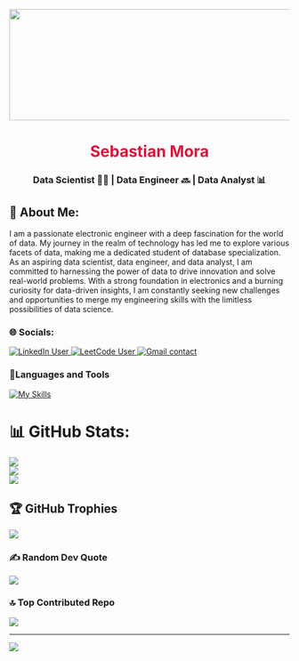 <div id="header" align="center">
    <img src="https://media.giphy.com/media/QpVUMRUJGokfqXyfa1/giphy-downsized.gif" width="1000" height="200" />
    <h1 align="center" style="color:crimson">Sebastian Mora</h1>
    <h3 align="center">Data Scientist 👨‍🔬 | Data Engineer 🔜 | Data Analyst 📊</h3>
</div>

## 💫 About Me:
I am a passionate electronic engineer with a deep fascination for the world of data. My journey in the realm of technology has led me to explore various facets of data, making me a dedicated student of database specialization. As an aspiring data scientist, data engineer, and data analyst, I am committed to harnessing the power of data to drive innovation and solve real-world problems. With a strong foundation in electronics and a burning curiosity for data-driven insights, I am constantly seeking new challenges and opportunities to merge my engineering skills with the limitless possibilities of data science.

<div id="Social" align="left">
  <h3 align="left">🌐 Socials:</h3>
  <a href="https://linkedin.com/in/jsebastianm" target="_blank">
    <img alt="LinkedIn User" src="https://img.shields.io/badge/LinkedIn-0077B5?style=for-the-badge&logo=linkedin&logoColor=white">
  </a>
  <a href="https://leetcode.com/JSEB99/" target="_blank">
    <img alt="LeetCode User" src="https://img.shields.io/badge/-LeetCode-FFA116?style=for-the-badge&logo=LeetCode&logoColor=black">
  </a>
  <a href="mailto:sebastian.mt99@gmail.com" target="_blank">
    <img alt="Gmail contact" src="https://img.shields.io/badge/Gmail-D14836?style=for-the-badge&logo=gmail&logoColor=white">
  </a>
</div>


### 🔨Languages and Tools</h3>
[![My Skills](https://skillicons.dev/icons?i=py,selenium,java,postgresql,sqlite,vscode,js,html,css,svelte,md,latex,git,github,flask,docker,fastapi,postman,react,azure,docker,sklearn,spring,graphql,idea)](https://skillicons.dev)


# 📊 GitHub Stats:
![](https://github-readme-stats.vercel.app/api?username=JSEB99&theme=dark&hide_border=false&include_all_commits=false&count_private=false)<br/>
![](https://github-readme-streak-stats.herokuapp.com/?user=JSEB99&theme=dark&hide_border=false)<br/>
![](https://github-readme-stats.vercel.app/api/top-langs/?username=JSEB99&theme=dark&hide_border=false&include_all_commits=false&count_private=false&layout=compact)

## 🏆 GitHub Trophies
![](https://github-profile-trophy.vercel.app/?username=JSEB99&theme=dracula&no-frame=false&no-bg=false&margin-w=4)

### ✍️ Random Dev Quote
![](https://quotes-github-readme.vercel.app/api?type=horizontal&theme=radical)

### 🔝 Top Contributed Repo
![](https://github-contributor-stats.vercel.app/api?username=JSEB99&limit=5&theme=dracula&combine_all_yearly_contributions=true)

---
[![](https://visitcount.itsvg.in/api?id=JSEB99&icon=6&color=11)](https://visitcount.itsvg.in)

<!-- Proudly created with GPRM ( https://gprm.itsvg.in ) -->
